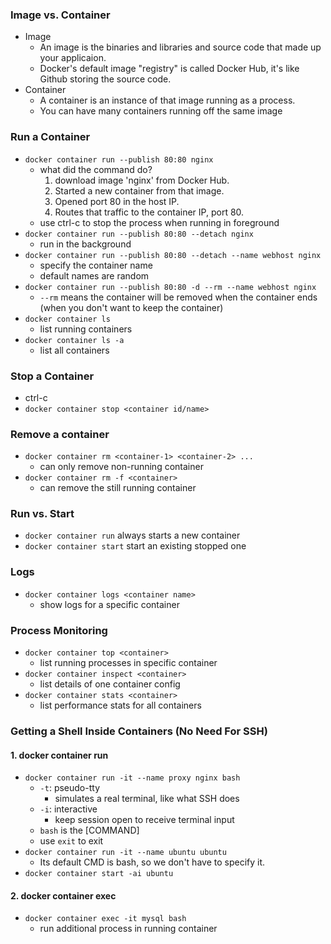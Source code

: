 ### Image vs. Container
- Image
    - An image is the binaries and libraries and source code that made up your applicaion.
    - Docker's default image "registry" is called Docker Hub, it's like Github storing the source code.
- Container
    - A container is an instance of that image running as a process.
    - You can have many containers running off the same image   


### Run a Container
- `docker container run --publish 80:80 nginx`
    - what did the command do?
        1. download image 'nginx' from Docker Hub.
        2. Started a new container from that image.
        3. Opened port 80 in the host IP.
        4. Routes that traffic to the container IP, port 80.
    - use ctrl-c to stop the process when running in foreground
- `docker container run --publish 80:80 --detach nginx`
    - run in the background
- `docker container run --publish 80:80 --detach --name webhost nginx`
    - specify the container name
    - default names are random
- `docker container run --publish 80:80 -d --rm --name webhost nginx`
    - `--rm` means the container will be removed when the container ends (when you don't want to keep the container)
- `docker container ls`
    - list running containers
- `docker container ls -a`
    - list all containers


### Stop a Container
- ctrl-c
- `docker container stop <container id/name>`


### Remove a container
- `docker container rm <container-1> <container-2> ...`
    - can only remove non-running container
- `docker container rm -f <container>`
    - can remove the still running container


### Run vs. Start
- `docker container run` always starts a new container
- `docker container start` start an existing stopped one


### Logs
- `docker container logs <container name>`
    - show logs for a specific container


### Process Monitoring
- `docker container top <container>`
    - list running processes in specific container
- `docker container inspect <container>`
    - list details of one container config
- `docker container stats <container>`
    - list performance stats for all containers


### Getting a Shell Inside Containers (No Need For SSH)
#### 1. docker container run
- `docker container run -it --name proxy nginx bash`
    - `-t`: pseudo-tty
        - simulates a real terminal, like what SSH does
    - `-i`: interactive
        - keep session open to receive terminal input
    - `bash` is the [COMMAND]
    - use `exit` to exit
- `docker container run -it --name ubuntu ubuntu`
    - Its default CMD is bash, so we don't have to specify it.
- `docker container start -ai ubuntu`

#### 2. docker container exec
- `docker container exec -it mysql bash`
    - run additional process in running container